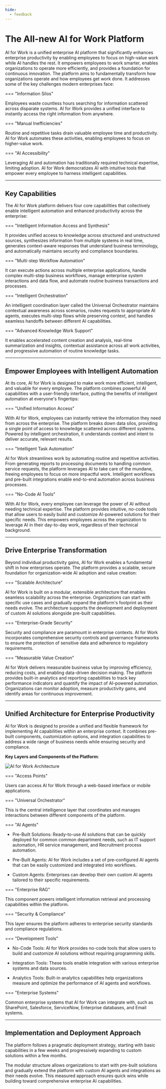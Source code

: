 ```yaml
---
hide:
  - feedback
---
```


# The All-new AI for Work Platform

AI for Work is a unified enterprise AI platform that significantly enhances enterprise productivity by enabling employees to focus on high-value work while AI handles the rest. It empowers employees to work smarter, enables organizations to operate more efficiently, and provides a foundation for continuous innovation. The platform aims to fundamentally transform how organizations operate and how employees get work done. It addresses some of the key challenges modern enterprises face:

=== "Information Silos"

 Employees waste countless hours searching for information scattered across disparate systems. AI for Work provides a unified interface to instantly access the right information from anywhere.


=== "Manual Inefficiencies"

 Routine and repetitive tasks drain valuable employee time and productivity. AI for Work automates these activities, enabling employees to focus on higher-value work.   


=== "AI Accessibility"

 Leveraging AI and automation has traditionally required technical expertise, limiting adoption. AI for Work democratizes AI with intuitive tools that empower every employee to harness intelligent capabilities. 

<hr>

## Key Capabilities

The AI for Work platform delivers four core capabilities that collectively enable intelligent automation and enhanced productivity across the enterprise:

=== "Intelligent Information Access and Synthesis"

 It provides unified access to knowledge across structured and unstructured sources, synthesizes information from multiple systems in real time, generates context-aware responses that understand business terminology, and automatically maintains security and compliance boundaries. 


=== "Multi-step Workflow Automation"

 It can execute actions across multiple enterprise applications, handle complex multi-step business workflows, manage enterprise system interactions and data flow, and automate routine business transactions and processes.


=== "Intelligent Orchestration"

 An intelligent coordination layer called the Universal Orchestrator maintains contextual awareness across scenarios, routes requests to appropriate AI agents, executes multi-step flows while preserving context, and handles seamless handoffs between different AI capabilities.


=== "Advanced Knowledge Work Support"

 It enables accelerated content creation and analysis, real-time summarization and insights, contextual assistance across all work activities, and progressive automation of routine knowledge tasks.  


<hr>

## Empower Employees with Intelligent Automation

At its core, AI for Work is designed to make work more efficient, intelligent, and valuable for every employee. The platform combines powerful AI capabilities with a user-friendly interface, putting the benefits of intelligent automation at everyone's fingertips:

=== "Unified Information Access"

  With AI for Work, employees can instantly retrieve the information they need from across the enterprise. The platform breaks down data silos, providing a single point of access to knowledge scattered across different systems. Powered by intelligent orchestration, it understands context and intent to deliver accurate, relevant results.


=== "Intelligent Task Automation"

  AI for Work streamlines work by automating routine and repetitive activities. From generating reports to processing documents to handling common service requests, the platform leverages AI to take care of the mundane, freeing employees to focus on more impactful work. Intelligent workflows and pre-built integrations enable end-to-end automation across business processes.


=== "No-Code AI Tools"

  With AI for Work, every employee can leverage the power of AI without needing technical expertise. The platform provides intuitive, no-code tools that allow users to easily build and customize AI-powered solutions for their specific needs. This empowers employees across the organization to leverage AI in their day-to-day work, regardless of their technical background. 


<hr>

## Drive Enterprise Transformation

Beyond individual productivity gains, AI for Work enables a fundamental shift in how enterprises operate. The platform provides a scalable, secure foundation for organization-wide AI adoption and value creation:

=== "Scalable Architecture"

  AI for Work is built on a modular, extensible architecture that enables seamless scalability across the enterprise. Organizations can start with specific use cases and gradually expand the platform's footprint as their needs evolve. The architecture supports the development and deployment of custom AI solutions alongside pre-built capabilities. 


=== "Enterprise-Grade Security"

 Security and compliance are paramount in enterprise contexts. AI for Work incorporates comprehensive security controls and governance frameworks to ensure the protection of sensitive data and adherence to regulatory requirements. 


=== "Measurable Value Creation"

  AI for Work delivers measurable business value by improving efficiency, reducing costs, and enabling data-driven decision making. The platform provides built-in analytics and reporting capabilities to track key performance indicators and quantify the impact of AI-powered automation. Organizations can monitor adoption, measure productivity gains, and identify areas for continuous improvement.  


<hr>

## Unified Architecture for Enterprise Productivity

AI for Work is designed to provide a unified and flexible framework for implementing AI capabilities within an enterprise context. It combines pre-built components, customization options, and integration capabilities to address a wide range of business needs while ensuring security and compliance.

**Key Layers and Components of the Platform**:

<img src="../images/ai-for-work-architecture-diagram.svg" alt="AI for Work Architecture" title="AI for Work Architecture" style="border: 0px solid gray; zoom:100%;">

=== "Access Points"

  Users can access AI for Work through a web-based interface or mobile applications.


=== "Universal Orchestrator"

  This is the central intelligence layer that coordinates and manages interactions between different components of the platform.    


=== "AI Agents"

  * Pre-Built Solutions: Ready-to-use AI solutions that can be quickly deployed for common common department needs, such as IT support automation, HR service management, and Recruitment process automation.
    
  * Pre-Built Agents: AI for Work includes a set of pre-configured AI agents that can be easily customized and integrated into workflows.
    
  * Custom Agents: Enterprises can develop their own custom AI agents tailored to their specific requirements.


=== "Enterprise RAG"

  This component powers intelligent information retrieval and processing capabilities within the platform.  


=== "Security & Compliance"

  This layer ensures the platform adheres to enterprise security standards and compliance regulations.  


=== "Development Tools"

  * No-Code Tools: AI for Work provides no-code tools that allow users to build and customize AI solutions without requiring programming skills.
  
  * Integration Tools: These tools enable integration with various enterprise systems and data sources.
    
  * Analytics Tools: Built-in analytics capabilities help organizations measure and optimize the performance of AI agents and workflows.   


=== "Enterprise Systems"

  Common enterprise systems that AI for Work can integrate with, such as SharePoint, Salesforce, ServiceNow, Enterprise databases, and Email systems.


<hr>

## Implementation and Deployment Approach

The platform follows a pragmatic deployment strategy, starting with basic capabilities in a few weeks and progressively expanding to custom solutions within a few months. 

The modular structure allows organizations to start with pre-built solutions and gradually extend the platform with custom AI agents and integrations as their needs evolve. This measured approach ensures quick wins while building toward comprehensive enterprise AI capabilities.
